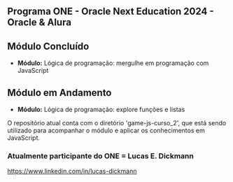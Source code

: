 ## Programa ONE - Oracle Next Education 2024 - Oracle & Alura

## Módulo Concluído
* **Módulo:** Lógica de programação: mergulhe em programação com JavaScript

## Módulo em Andamento
* **Módulo:** Lógica de programação: explore funções e listas

O repositório atual conta com o diretório 'game-js-curso_2', que está sendo utilizado para acompanhar o módulo e aplicar os conhecimentos em JavaScript.

### Atualmente participante do ONE = Lucas E. Dickmann
https://www.linkedin.com/in/lucas-dickmann
